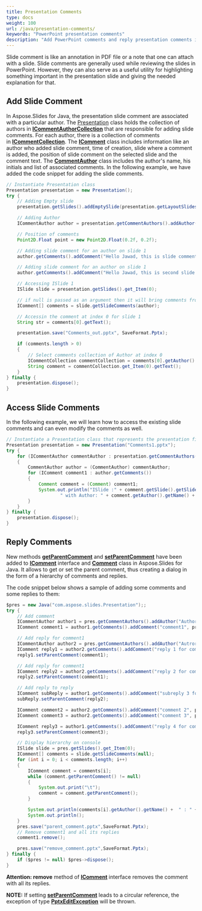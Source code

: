 ```yaml
---
title: Presentation Comments
type: docs
weight: 100
url: /java/presentation-comments/
keywords: "PowerPoint presentation comments"
description: "Add PowerPoint comments and reply presentation comments in Java."
---
```


Slide comment is like an annotation in PDF file or a note that one can attach with a slide. Slide comments are generally used while reviewing the slides in PowerPoint. However, they can also serve as a useful utility for highlighting something important in the presentation slide and giving the needed explanation for that.
## **Add Slide Comment**
In Aspose.Slides for Java, the presentation slide comment are associated with a particular author. The [Presentation](https://apireference.aspose.com/slides/java/com.aspose.slides/Presentation) class holds the collection of authors in [**ICommentAuthorCollection**](https://apireference.aspose.com/slides/java/com.aspose.slides/ICommentAuthorCollection) that are responsible for adding slide comments. For each author, there is a collection of comments in [**ICommentCollection**](https://apireference.aspose.com/slides/java/com.aspose.slides/ICommentCollection). The [**IComment**](https://apireference.aspose.com/slides/java/com.aspose.slides/IComment) class includes information like an author who added slide comment, time of creation, slide where a comment is added, the position of slide comment on the selected slide and the comment text. The [**CommentAuthor**](https://apireference.aspose.com/slides/java/com.aspose.slides/CommentAuthor) class includes the author's name, his initials and list of associated comments. In the following example, we have added the code snippet for adding the slide comments.

```java
// Instantiate Presentation class
Presentation presentation = new Presentation();
try {
    // Adding Empty slide
    presentation.getSlides().addEmptySlide(presentation.getLayoutSlides().get_Item(0));

    // Adding Author
    ICommentAuthor author = presentation.getCommentAuthors().addAuthor("Jawad", "MF");

    // Position of comments
    Point2D.Float point = new Point2D.Float(0.2f, 0.2f);

    // Adding slide comment for an author on slide 1
    author.getComments().addComment("Hello Jawad, this is slide comment", presentation.getSlides().get_Item(0), point, new Date());

    // Adding slide comment for an author on slide 1
    author.getComments().addComment("Hello Jawad, this is second slide comment", presentation.getSlides().get_Item(1), point, new Date());

    // Accessing ISlide 1
    ISlide slide = presentation.getSlides().get_Item(0);

    // if null is passed as an argument then it will bring comments from all authors on selected slide
    IComment[] comments = slide.getSlideComments(author);

    // Accessin the comment at index 0 for slide 1
    String str = comments[0].getText();

    presentation.save("Comments_out.pptx", SaveFormat.Pptx);

    if (comments.length > 0)
    {
        // Select comments collection of Author at index 0
        ICommentCollection commentCollection = comments[0].getAuthor().getComments();
        String comment = commentCollection.get_Item(0).getText();
    }
} finally {
    presentation.dispose();
}
```

## **Access Slide Comments**
In the following example, we will learn how to access the existing slide comments and can even modify the comments as well.

```java
// Instantiate a Presentation class that represents the presentation file
Presentation presentation = new Presentation("Comments1.pptx");
try {
    for (ICommentAuthor commentAuthor : presentation.getCommentAuthors())
    {
        CommentAuthor author = (CommentAuthor) commentAuthor;
        for (IComment comment1 : author.getComments())
        {
            Comment comment = (Comment) comment1;
            System.out.println("ISlide :" + comment.getSlide().getSlideNumber() + " has comment: " + comment.getText() + 
                    " with Author: " + comment.getAuthor().getName() + " posted on time :" + comment.getCreatedTime() + "\n");
        }
    }
} finally {
    presentation.dispose();
}
```

## **Reply Comments**
New methods [**getParentComment**](https://apireference.aspose.com/slides/java/com.aspose.slides/IComment#getParentComment--) and [**setParentComment**](https://apireference.aspose.com/slides/java/com.aspose.slides/IComment#setParentComment-com.aspose.slides.IComment-) have been added to [**IComment**](https://apireference.aspose.com/slides/java/com.aspose.slides/IComment) interface and [**Comment**](https://apireference.aspose.com/slides/java/com.aspose.slides/Comment) class in Aspose.Slides for Java. It allows to get or set the parent comment, thus creating a dialog in the form of a hierarchy of comments and replies.

The code snippet below shows a sample of adding some comments and some replies to them:

```java
$pres = new Java("com.aspose.slides.Presentation");;
try {
    // Add comment
    ICommentAuthor author1 = pres.getCommentAuthors().addAuthor("Author_1", "A.A.");
    IComment comment1 = author1.getComments().addComment("comment1", pres.getSlides().get_Item(0), new Point2D.Float(10, 10), new Date());

    // Add reply for comment1
    ICommentAuthor author2 = pres.getCommentAuthors().addAuthor("Autror_2", "B.B.");
    IComment reply1 = author2.getComments().addComment("reply 1 for comment 1", pres.getSlides().get_Item(0), new Point2D.Float(10, 10), new Date());
    reply1.setParentComment(comment1);

    // Add reply for comment1
    IComment reply2 = author2.getComments().addComment("reply 2 for comment 1", pres.getSlides().get_Item(0),  new Point2D.Float(10, 10), new Date());
    reply2.setParentComment(comment1);

    // Add reply to reply
    IComment subReply = author1.getComments().addComment("subreply 3 for reply 2", pres.getSlides().get_Item(0),  new Point2D.Float(10, 10), new Date());
    subReply.setParentComment(reply2);

    IComment comment2 = author2.getComments().addComment("comment 2", pres.getSlides().get_Item(0), new Point2D.Float(10, 10), new Date());
    IComment comment3 = author2.getComments().addComment("comment 3", pres.getSlides().get_Item(0), new Point2D.Float(10, 10), new Date());

    IComment reply3 = author1.getComments().addComment("reply 4 for comment 3", pres.getSlides().get_Item(0), new Point2D.Float(10, 10), new Date());
    reply3.setParentComment(comment3);

    // Display hierarchy on console
    ISlide slide = pres.getSlides().get_Item(0);
    IComment[] comments = slide.getSlideComments(null);
    for (int i = 0; i < comments.length; i++)
    {
        IComment comment = comments[i];
        while (comment.getParentComment() != null)
        {
            System.out.print("\t");
            comment = comment.getParentComment();
        }

        System.out.println(comments[i].getAuthor().getName() +  " : " + comments[i].getText());
        System.out.println();
    }
    pres.save("parent_comment.pptx",SaveFormat.Pptx);
    // Remove comment1 and all its replies
    comment1.remove();

    pres.save("remove_comment.pptx",SaveFormat.Pptx);
} finally {
    if ($pres != null) $pres->dispose();
}
```

**Attention: remove** method of [**IComment**](https://apireference.aspose.com/slides/java/com.aspose.slides/IComment) interface removes the comment with all its replies.

**NOTE:** If setting [**setParentComment**](https://apireference.aspose.com/slides/java/com.aspose.slides/IComment#setParentComment-com.aspose.slides.IComment-) leads to a circular reference, the exception of type [**PptxEditException**](https://apireference.aspose.com/slides/java/com.aspose.slides/PptxEditException) will be thrown.
